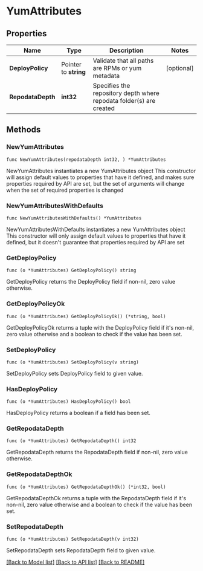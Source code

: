 # YumAttributes

## Properties

Name | Type | Description | Notes
------------ | ------------- | ------------- | -------------
**DeployPolicy** | Pointer to **string** | Validate that all paths are RPMs or yum metadata | [optional] 
**RepodataDepth** | **int32** | Specifies the repository depth where repodata folder(s) are created | 

## Methods

### NewYumAttributes

`func NewYumAttributes(repodataDepth int32, ) *YumAttributes`

NewYumAttributes instantiates a new YumAttributes object
This constructor will assign default values to properties that have it defined,
and makes sure properties required by API are set, but the set of arguments
will change when the set of required properties is changed

### NewYumAttributesWithDefaults

`func NewYumAttributesWithDefaults() *YumAttributes`

NewYumAttributesWithDefaults instantiates a new YumAttributes object
This constructor will only assign default values to properties that have it defined,
but it doesn't guarantee that properties required by API are set

### GetDeployPolicy

`func (o *YumAttributes) GetDeployPolicy() string`

GetDeployPolicy returns the DeployPolicy field if non-nil, zero value otherwise.

### GetDeployPolicyOk

`func (o *YumAttributes) GetDeployPolicyOk() (*string, bool)`

GetDeployPolicyOk returns a tuple with the DeployPolicy field if it's non-nil, zero value otherwise
and a boolean to check if the value has been set.

### SetDeployPolicy

`func (o *YumAttributes) SetDeployPolicy(v string)`

SetDeployPolicy sets DeployPolicy field to given value.

### HasDeployPolicy

`func (o *YumAttributes) HasDeployPolicy() bool`

HasDeployPolicy returns a boolean if a field has been set.

### GetRepodataDepth

`func (o *YumAttributes) GetRepodataDepth() int32`

GetRepodataDepth returns the RepodataDepth field if non-nil, zero value otherwise.

### GetRepodataDepthOk

`func (o *YumAttributes) GetRepodataDepthOk() (*int32, bool)`

GetRepodataDepthOk returns a tuple with the RepodataDepth field if it's non-nil, zero value otherwise
and a boolean to check if the value has been set.

### SetRepodataDepth

`func (o *YumAttributes) SetRepodataDepth(v int32)`

SetRepodataDepth sets RepodataDepth field to given value.



[[Back to Model list]](../README.md#documentation-for-models) [[Back to API list]](../README.md#documentation-for-api-endpoints) [[Back to README]](../README.md)


